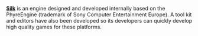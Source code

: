 [**Silk**](https://spiders-games.com/silk-engine) is an engine designed and developed internally based on the PhyreEngine (trademark of Sony Computer Entertainment Europe).
A tool kit and editors have also been developed so its developers can quickly develop high quality games for these platforms.
